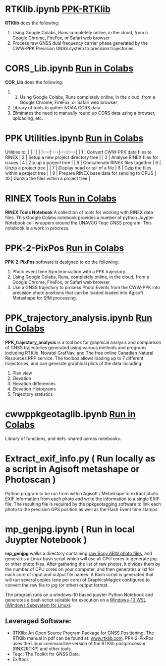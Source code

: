 
# RTKlib.ipynb [ PPK-RTKlib ](https://colab.research.google.com/github/lidar532/ppkgeotag/blob/2020-1020-dev/RTKlib.ipynb)
**RTKlib** does the following:
1. Using Google Colabs, Runs completely online, in the cloud, from a Google Chrome, FireFox, or Safari web browser
1. Process raw GNSS dual frequency carrier phase generated by the CWW-PPK Precision GNSS system to precision trajectories.

# CORS_Lib.ipynb [ Run in Colabs ](https://colab.research.google.com/github/lidar532/ppkgeotag/blob/2020-1020-dev/CORS_lib.ipynb)
**COR_Lib** does the following:
1. 1. Using Google Colabs, Runs completely online, in the cloud, from a Google Chrome, FireFox, or Safari web browser
1. Library of tools to gather NOAA CORS data.  
1. Eliminates the need to manually round up CORS data using a browser, uploading, etc.

# PPK Utilities.ipynb [ Run in Colabs ](https://colab.research.google.com/github/lidar532/ppkgeotag/blob/2020-1020-dev/PPK_Utilities.ipynb)
Utilities to:
|    |    |    |    |
|---:|:---|---:|:---|
|  1 | Convert CWW-PPK data files to RINEX          |  2  | Setup a new project directory tree      |
|  3 | Analyse RINEX files for issues               |  4  | Zip up a porject tree                   |
|  5 | Concatenate RINEX files together             |  6  | Unzip a project tree                    |
|  7 | Display head or tail of a file               |  8  | Gzip the files within a project tree    |
|  9 | Prepare RINEX base data for sending to OPUS  | 10  | Gunzip the files within a project tree  |

# RINEX Tools [Run in Colabs](https://colab.research.google.com/github/lidar532/RINEX_Tools/blob/main/RINEX_ToolBox_Notebook.ipynb)
**RINEX Tools Notebook** A collection of tools for working with RINEX data files. 
This Google Colabs notebook provides a number of python Juypter Notebook cell wrappers around the UNAVCO Teqc GNSS program. 
This notebook is a work in procress.

# PPK-2-PixPos  [ Run in Colabs ](https://colab.research.google.com/github/lidar532/ppkgeotag/blob/2020-1020-dev/PPK_2_PixPos.ipynb)
**PPK-2-PixPos** software is designed to do the following:
1. Photo event time Synchronization with a PPK trajectory.
1. Using Google Colabs, Runs, completely online, in the cloud, from a Google Chrome, FireFox, or Safari web browser
1. Use a GNSS trajectory to process Photo Events from the CWW-PPK into precision photo positions that can be loaded loaded into Agisoft Metashape for SfM processing.

# PPK_trajectory_analysis.ipynb [ Run in Colabs ](https://colab.research.google.com/github/lidar532/ppkgeotag/blob/2020-1020-dev/PPK_trajectory_analysis.ipynb)
**PPK_trajectory_analysis** is a tool box for graphical analysis and comparison of GNSS trajectories generated using various methods and programs including RTKlib, Novatel GrafNav, and The free online Canadian Natural Resources PPP service.  The toolbox allows loading up to 7 different trajectories, and can generate graphical plots of the data including: 
1. Plan view
1. Elevation
1. Elevation differences
1. Elevation Histograms
1. Trajectory statistics 

# cwwppkgeotaglib.ipynb  [Run in Colabs](https://colab.research.google.com/github/lidar532/ppkgeotag/blob/2020-1020-dev/cwwppkgeotaglib.ipynb)
Library of functions, and defs. shared across notebooks.

# Extract_exif_info.py  ( Run locally as a script in Agisoft metashape or Photoscan )
Python program to be run from within Agisoft / Metashape to extract photo EXIF information from each photo and write the information to a single EXIF file. The resulting file is required by the ppkgeotagging software to link each photo to the precision GPS position as well as the Flash Event time stamps.

# mp_genjpg.ipynb  ( Run in local Juypter Notebook )
**mp_genjpg** walks a directory containing 
[raw Sony ARW photo files](https://en.wikipedia.org/wiki/Raw_image_format#ARW), and generates a
Linux bash script which will use all CPU cores to generate jpg or other
photo files.  After gathering the list of raw photos, it divides them by the number
of CPU cores on your computer, and then generates a list for each core of input and output
file names.  A Bash script is generated that will run several copies (one per core) of GraphicsMagick 
configured to convert the raw file to jpg (or other) output format.

The program runs on a windows-10 based jupyter Python Notebook and generates
a bash script suitable for execution on a [Windows-10 WSL (Windows Subsystem for Linux)](https://docs.microsoft.com/en-us/windows/wsl/install-win10).

## Leveraged Software:
* RTKlib: An Open Source Program Package for GNSS Positioning. The RTKlib manual in pdf can be found at: www.rtklib.com. PPK-2-PixPos uses the Linux commandline version of the RTKlib postprocessor (RNX2RTKP) and other tools.
* Teqc: The Toolkit for GNSS Data.
* Exiftool.




